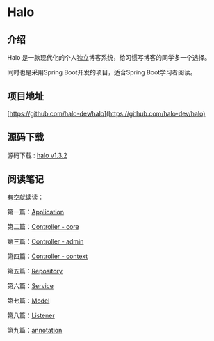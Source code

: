 # Halo

## 介绍

Halo 是一款现代化的个人独立博客系统，给习惯写博客的同学多一个选择。

同时也是采用Spring Boot开发的项目，适合Spring Boot学习者阅读。

## 项目地址

[https://github.com/halo-dev/halo](https://github.com/halo-dev/halo)

## 源码下载

源码下载 : [halo v1.3.2](notes/源码阅读/Halo/code/halo-master.zip ':ignore') 

## 阅读笔记

有空就读读：

第一篇：[Application](/notes/源码阅读/Halo/01)

第二篇：[Controller - core](/notes/源码阅读/Halo/02)

第三篇：[Controller - admin](/notes/源码阅读/Halo/03)

第四篇：[Controller - context](/notes/源码阅读/Halo/04)

第五篇：[Repository](/notes/源码阅读/Halo/05)

第六篇：[Service](/notes/源码阅读/Halo/06)

第七篇：[Model](/notes/源码阅读/Halo/07)

第八篇：[Listener](https://blog.csdn.net/hjing123/article/details/89203524)

第九篇：[annotation](/notes/源码阅读/Halo/08)

